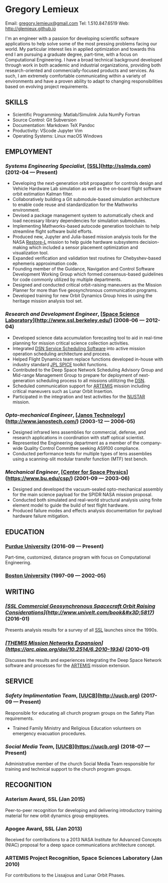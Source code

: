 Gregory Lemieux
============
Email: gregory.lemieux@gmail.com
Tel: 1.510.847.6519
Web: http://glemieux.github.io

I'm an engineer with a passion for developing scientific software applications to help solve some of the most pressing problems facing our world. My particular interest lies in applied optimization and towards this end I am pursuing a graduate degree, part-time, with a focus on Computational Engineering. I have a broad technical background developed through work in both academic and industrial organizations, providing both research-oriented and commercially-focused products and services. As such, I am extremely comfortable communicating within a variety of environments and have a proven ability to adapt to changing responsibilities based on evolving project requirements.

## SKILLS

  - Scientific Programming: Matlab/Simulink Julia NumPy Fortran 
  - Source Control: Git Subversion 
  - Documentation: Markdown TeX Pandoc 
  - Productivity: VScode Jupyter Vim 
  - Operating Systems: Linux macOS Windows 

## EMPLOYMENT

### *Systems Engineering Specialist*, [[SSL](http://sslmda.com)](http://sslmda.com) (2012-04 — Present)


  - Developing the next-generation orbit propagator for controls design and Vehicle Hardware Lab simulation as well as the on-board flight software orbit estimation Kalman filter.
  - Collaboratively building a Git submodule-based simulation architecture to enable code reuse and standardization for the Mathworks environment.
  - Devised a package management system to automatically check and load necessary library dependencies for simulation submodules.
  - Implementing Mathworks-based autocode generation toolchain to help streamline flight software build efforts.
  - Produced new, Jupyter and Julia-based mission analysis tools for the NASA [Restore-L](https://sspd.gsfc.nasa.gov/restore-L.html) mission to help guide hardware subsystems decision-making which included a sensor placement optimization and visualization tool.
  - Expanded verification and validation test routines for Chebyshev-based ephemeris approximation code.
  - Founding member of the Guidance, Navigation and Control Software Development Working Group which formed consensus-based guidelines for code commonly utilized by multiple departments.
  - Designed and conducted critical orbit-raising maneuvers as the Mission Planner for more than five geosynchronous communication programs.
  - Developed training for new Orbit Dynamics Group hires in using the heritage mission analysis tool set.

### *Research and Development Engineer*, [[Space Science Laboratory](http://www.ssl.berkeley.edu/)](http://www.ssl.berkeley.edu/) (2008-06 — 2012-04)


  - Developed science data accumulation forecasting tool to aid in real-time planning for mission critical science collection activities.
  - Integrated [DSN Service Scheduling Software](https://ai.jpl.nasa.gov/public/projects/sss/) into active mission operation scheduling architecture and process.
  - Helped Flight Dynamics team replace functions developed in-house with industry standard [JPL SPICE](https://naif.jpl.nasa.gov/naif/index.html) toolkit functions.
  - Contributed to the Deep Space Network Scheduling Advisory Group and Mid-range Management Group to prepare for deployment of next-generation scheduling process to all missions utilitzing the [DSN](https://deepspace.jpl.nasa.gov/).
  - Scheduled communication support for [ARTEMIS](http://artemis.ssl.berkeley.edu/) mission including critical maneuvers such as Lunar Orbit Insertion.
  - Participated in the integration and test activities for the [NUSTAR](http://www.nustar.caltech.edu) mission.

### *Opto-mechanical Engineer*, [[Janos Technology](http://www.janostech.com/)](http://www.janostech.com/) (2003-12 — 2006-05)


  - Designed infrared lens assemblies for commercial, defense, and research applications in coordination with staff optical scientist.
  - Represented the Engineering department as a member of the company-wide Quality Control Committee seeking AS9100 compliance.
  - Conducted performance tests for multiple types of lens assemblies using a scanning-slit modular transfer function (MTF) test bench.

### *Mechanical Engineer*, [[Center for Space Physics](https://www.bu.edu/csp/)](https://www.bu.edu/csp/) (2001-09 — 2003-06)


  - Designed and developed the vacuum-sealed opto-mechanical assembly for the main science payload for the SPIDR NASA mission proposal.
  - Conducted both simulated and real-world structural analysis using finite element model to guide the build of test flight hardware.
  - Produced failure modes and effects analysis documentation for payload hardware failure mitigation.




## EDUCATION

### [Purdue University](https://engineering.purdue.edu/ProEd/programs/masters-degrees/interdisciplinary-engineering) (2016-09 — Present)

Part-time, customized, distance program with focus on Computational Engineering.


### [Boston University](https://www.bu.edu/eng/academics/areas-of-study/area-of-study-aerospace/) (1997-09 — 2002-05)






## WRITING

### ***[[SSL Commercial Geosynchronous Spacecraft Orbit Raising Considerations](http://www.univelt.com/book&#x3D;5817)](http://www.univelt.com/book&#x3D;5817)*** (2016-01)
Presents analysis results for a survey of all [SSL](http://sslmda.com/) launches since the 1990s.

### ***[[THEMIS Mission Networks Expansion](https://arc.aiaa.org/doi/10.2514/6.2010-1934)](https://arc.aiaa.org/doi/10.2514/6.2010-1934)*** (2010-01)
Discusses the results and experiences integrating the Deep Space Network software and processes for the [ARTEMIS](http://artemis.ssl.berkeley.edu/) mission extension.



## SERVICE

### *Safety Implimentation Team*, [[UUCB](http://uucb.org)](http://uucb.org) (2017-09 — Present)

Responsible for educating all church program groups on the Safety Plan requirements.
  - Trained Family Ministry and Religious Education volunteers on emergency evacuation procedures.

### *Social Media Team*, [[UUCB](https://uucb.org)](https://uucb.org) (2018-07 — Present)

Administrative member of the church Social Media Team responsible for training and technical support to the church program groups.


## RECOGNITION

### Asterism Award, SSL (Jan 2015)
Peer-to-peer recognition for developing and delivering introductory training material for new orbit dynamics group employees.

### Apogee Award, SSL (Jan 2013)
Received for contributions to a 2013 NASA Institute for Advanced Concepts (NIAC) proposal for a deep space communications architecture concept.

### ARTEMIS Project Recognition, Space Sciences Laboratory (Jan 2010)
For contributions to the Lissajous and Lunar Orbit Phases.





